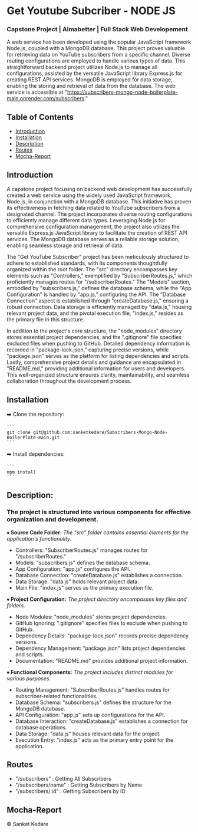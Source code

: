 # Get Youtube Subcriber - NODE JS

### Capstone Project | **Almabetter** | Full Stack Web Developement

A web service has been developed using the popular JavaScript framework Node.js, coupled with a MongoDB database. This project proves valuable for retrieving data on YouTube subscribers from a specific channel. Diverse routing configurations are employed to handle various types of data. This straightforward backend project utilizes Node.js to manage all configurations, assisted by the versatile JavaScript library Express.js for creating REST API services. MongoDB is employed for data storage, enabling the storing and retrieval of data from the database. The web service is accessible at "https://subscribers-mongo-node-boilerplate-main.onrender.com/subscribers."

## Table of Contents

- [Introduction](#introduction)
- [Installation](#installation)
- [Description](#description)
- [Routes](#routes)
- [Mocha-Report](#mocha-report)

## Introduction

A capstone project focusing on backend web development has successfully created a web service using the widely used JavaScript framework, Node.js, in conjunction with a MongoDB database. This initiative has proven its effectiveness in fetching data related to YouTube subscribers from a designated channel. The project incorporates diverse routing configurations to efficiently manage different data types. Leveraging Node.js for comprehensive configuration management, the project also utilizes the versatile Express.js JavaScript library to facilitate the creation of REST API services. The MongoDB database serves as a reliable storage solution, enabling seamless storage and retrieval of data.

The "Get YouTube Subscriber" project has been meticulously structured to adhere to established standards, with its components thoughtfully organized within the root folder. The "src" directory encompasses key elements such as "Controllers," exemplified by "SubscriberRoutes.js," which proficiently manages routes for "/subscriberRoutes." The "Models" section, embodied by "subscribers.js," defines the database schema, while the "App Configuration" is handled by "app.js," configuring the API. The "Database Connection" aspect is established through "createDatabase.js," ensuring a robust connection. Data storage is efficiently managed by "data.js," housing relevant project data, and the pivotal execution file, "index.js," resides as the primary file in this structure.

In addition to the project's core structure, the "node_modules" directory stores essential project dependencies, and the ".gitignore" file specifies excluded files when pushing to GitHub. Detailed dependency information is recorded in "package-lock.json," capturing precise versions, while "package.json" serves as the platform for listing dependencies and scripts. Lastly, comprehensive project details and guidance are encapsulated in "README.md," providing additional information for users and developers. This well-organized structure ensures clarity, maintainability, and seamless collaboration throughout the development process.



## Installation

➡️ Clone the repository:

    ```
    git clone git@github.com:sanketkedare/Subscribers-Mongo-Node-BoilerPlate-main.git
    ```

➡️ Install dependencies:

    ```
    npm install
    ```

## Description:

### The project is structured into various components for effective organization and development.

**♦️ Source Code Folder:**
_The "src" folder contains essential elements for the application's functionality._

- Controllers: "SubscriberRoutes.js" manages routes for "/subscriberRoutes."
- Models: "subscribers.js" defines the database schema.
- App Configuration: "app.js" configures the API.
- Database Connection: "createDatabase.js" establishes a connection.
- Data Storage: "data.js" holds relevant project data.
- Main File: "index.js" serves as the primary execution file.

**♦️ Project Configuration:**
_The project directory encompasses key files and folders._

- Node Modules: "node_modules" stores project dependencies.
- GitHub Ignoring: ".gitignore" specifies files to exclude when pushing to GitHub.
- Dependency Details: "package-lock.json" records precise dependency versions.
- Dependency Management: "package.json" lists project dependencies and scripts.
- Documentation: "README.md" provides additional project information.

**♦️ Functional Components:**
_The project includes distinct modules for various purposes._

- Routing Management: "SubscriberRoutes.js" handles routes for subscriber-related functionalities.
- Database Schema: "subscribers.js" defines the structure for the MongoDB database.
- API Configuration: "app.js" sets up configurations for the API.
- Database Interaction: "createDatabase.js" establishes a connection for database operations.
- Data Storage: "data.js" houses relevant data for the project.
- Execution Entry: "index.js" acts as the primary entry point for the application.

## Routes

- "/subscribers" : Getting All Subscribers
- "/subscribers/name" : Getting Subscribers by Name
- "/subscribers/:id" : Getting Subscribers by ID

## Mocha-Report

© Sanket Kedare
